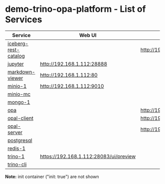 # demo-trino-opa-platform - List of Services

| Service | Web UI | Rest API 
|-------------- |------|------------
|[iceberg-rest-catalog](./documentation/services/iceberg-rest-catalog )||<http://192.168.1.112:28287/v1/namespaces>
|[jupyter](./documentation/services/jupyter )|<http://192.168.1.112:28888>|
|[markdown-viewer](./documentation/services/markdown-viewer )|<http://192.168.1.112:80>|
|[minio-1](./documentation/services/minio )|<http://192.168.1.112:9010>|
|[minio-mc](./documentation/services/minio )||
|[mongo-1](./documentation/services/mongodb )||
|[opa](./documentation/services/opa )||<http://192.168.1.112:28332/v1/policies>
|[opal-client](./documentation/services/opal )||<http://192.168.1.112:28407>
|[opal-server](./documentation/services/opal )||<http://192.168.1.112:7002>
|[postgresql](./documentation/services/postgresql )||
|[redis-1](./documentation/services/redis )||
|[trino-1](./documentation/services/trino )|<https://192.168.1.112:28083/ui/preview>|
|[trino-cli](./documentation/services/trino )|||

**Note:** init container ("init: true") are not shown